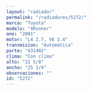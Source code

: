 ```yaml
---
layout: "radiador"
permalink: "/radiadores/5272/"
marca: "Toyota"
modelo: "4Runner"
ano: "2001"
motor: "L4 2.7, V6 3.4"
transmision: "Automática"
parte: "431402"
clima: "Con clima"
alto: "22 5/8"
ancho: "25 1/4"
observaciones: ""
id: "5272"
---
```


